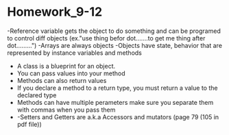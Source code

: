 # Homework_9-12
-Reference variable gets the object to do something and can be programed to control diff objects (ex."use thing befor dot.......to get me thing after dot.........")
-Arrays are always objects
-Objects have state, behavior that are represented by instance variables and methods
- A class is a blueprint for an object.
- You can pass values into your method
- Methods can also return values
- If you declare a method to a return type, you must return a value to the declared type
- Methods can have multiple perameters make sure you separate them with commas when you pass them
- -Setters and Getters are a.k.a Accessors and mutators (page 79 (105 in pdf file))
